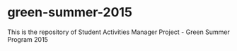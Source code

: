 # green-summer-2015
This is the repository of Student Activities Manager Project - Green Summer Program 2015
